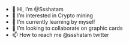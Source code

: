 - 👋 Hi, I’m @Ssshatam
- 👀 I’m interested in Crypto mining
- 🌱 I’m currently learning by myself
- 💞️ I’m looking to collaborate on graphic cards
- 📫 How to reach me @ssshatam twitter 

<!---
Ssshatam/Ssshatam is a ✨ special ✨ repository because its `README.md` (this file) appears on your GitHub profile.
You can click the Preview link to take a look at your changes.
--->
